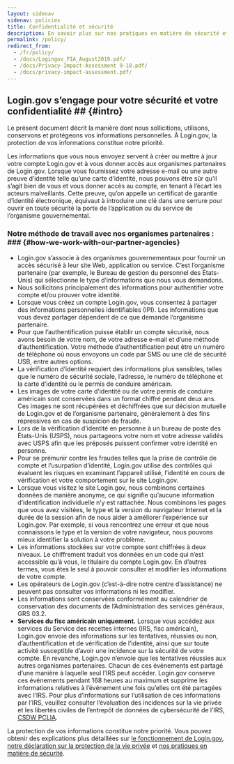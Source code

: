 ```yaml
---
layout: sidenav 
sidenav: policies 
title: Confidentialité et sécurité 
description: En savoir plus sur nos pratiques en matière de sécurité et confidentialité
permalink: /policy/
redirect_from:
  - /fr/policy/
  - /docs/Logingov_PIA_August2019.pdf/
  - /docs/Privacy-Impact-Assessment 9-18.pdf/
  - /docs/privacy-impact-assessment.pdf/
---
```

## Login.gov s’engage pour votre sécurité et votre confidentialité ## {#intro}

Le présent document décrit la manière dont nous sollicitions, utilisons, conservons et protégeons vos informations personnelles. À Login.gov, la protection de vos informations constitue notre priorité.

Les informations que vous nous envoyez servent à créer ou mettre à jour votre compte Login.gov et à vous donner accès aux organismes partenaires de Login.gov. Lorsque vous fournissez votre adresse e-mail ou une autre preuve d’identité telle qu’une carte d’identité, nous pouvons être sûr qu’il s’agit bien de vous et vous donner accès au compte, en tenant à l’écart les acteurs malveillants. Cette preuve, qu’on appelle un certificat de garantie d’identité électronique, équivaut à introduire une clé dans une serrure pour ouvrir en toute sécurité la porte de l’application ou du service de l’organisme gouvernemental.

### Notre méthode de travail avec nos organismes partenaires : ##\# {#how-we-work-with-our-partner-agencies}

* Login.gov s’associe à des organismes gouvernementaux pour fournir un accès sécurisé à leur site Web, application ou service. C’est l’organisme partenaire (par exemple, le Bureau de gestion du personnel des États-Unis) qui sélectionne le type d’informations que nous vous demandons.
* Nous sollicitons principalement des informations pour authentifier votre compte et/ou prouver votre identité.
* Lorsque vous créez un compte Login.gov, vous consentez à partager des informations personnelles identifiables (IPI). Les informations que vous devez partager dépendent de ce que demande l’organisme partenaire.
* Pour que l’authentification puisse établir un compte sécurisé, nous avons besoin de votre nom, de votre adresse e-mail et d’une méthode d’authentification.  Votre méthode d’authentification peut être un numéro de téléphone où nous envoyons un code par SMS ou une clé de sécurité USB, entre autres options.
* La vérification d’identité requiert des informations plus sensibles, telles que le numéro de sécurité sociale, l’adresse, le numéro de téléphone et la carte d’identité ou le permis de conduire américain.
* Les images de votre carte d’identité ou de votre permis de conduire américain sont conservées dans un format chiffré pendant deux ans. Ces images ne sont récupérées et déchiffrées que sur décision mutuelle de Login.gov et de l’organisme partenaire, généralement à des fins répressives en cas de suspicion de fraude.
* Lors de la vérification d’identité en personne à un bureau de poste des États-Unis (USPS), nous partageons votre nom et votre adresse validés avec USPS afin que les préposés puissent confirmer votre identité en personne.
* Pour se prémunir contre les fraudes telles que la prise de contrôle de compte et l’usurpation d’identité, Login.gov utilise des contrôles qui évaluent les risques en examinant l’appareil utilisé, l’identité en cours de vérification et votre comportement sur le site Login.gov.
* Lorsque vous visitez le site Login.gov, nous combinons certaines données de manière anonyme, ce qui signifie qu’aucune information d’identification individuelle n’y est rattachée. Nous combinons les pages que vous avez visitées, le type et la version du navigateur Internet et la durée de la session afin de nous aider à améliorer l’expérience sur Login.gov. Par exemple, si vous rencontrez une erreur et que nous connaissons le type et la version de votre navigateur, nous pouvons mieux identifier la solution à votre problème.
* Les informations stockées sur votre compte sont chiffrées à deux niveaux. Le chiffrement traduit vos données en un code qui n’est accessible qu’à vous, le titulaire du compte Login.gov. En d’autres termes, vous êtes le seul à pouvoir consulter et modifier les informations de votre compte.
* Les opérateurs de Login.gov (c’est-à-dire notre centre d’assistance) ne peuvent pas consulter vos informations ni les modifier.
* Les informations sont conservées conformément au calendrier de conservation des documents de l’Administration des services généraux, GRS 03.2.
* **Services du fisc américain uniquement.** Lorsque vous accédez aux services du Service des recettes internes (IRS, fisc américain), Login.gov envoie des informations sur les tentatives, réussies ou non, d’authentification et de vérification de l’identité, ainsi que sur toute activité susceptible d’avoir une incidence sur la sécurité de votre compte. En revanche, Login.gov n’envoie que les tentatives réussies aux autres organismes partenaires.  Chacun de ces événements est partagé d’une manière à laquelle seul l’IRS peut accéder. Login.gov conserve ces événements pendant 168 heures au maximum et supprime les informations relatives à l’événement une fois qu’elles ont été partagées avec l’IRS.  Pour plus d’informations sur l’utilisation de ces informations par l’IRS, veuillez consulter l’évaluation des incidences sur la vie privée et les libertés civiles de l’entrepôt de données de cybersécurité de l’IRS, [CSDW PCLIA](https://www.irs.gov/pub/irs-pia/csdw-pia.pdf).

La protection de vos informations constitue notre priorité. Vous pouvez obtenir des explications plus détaillées sur [le fonctionnement de Login.gov](/policy/how-does-it-work/), [notre déclaration sur la protection de la vie privée](/policy/our-privacy-act-statement/) et [nos pratiques en matière de sécurité](/policy/our-security-practices/).
